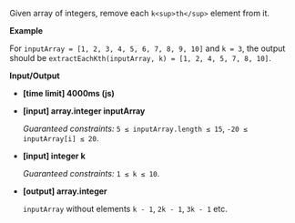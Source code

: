 ﻿Given array of integers, remove each `k<sup>th</sup>` element from it.

**Example**

For `inputArray = [1, 2, 3, 4, 5, 6, 7, 8, 9, 10]` and `k = 3`, the output should be
`extractEachKth(inputArray, k) = [1, 2, 4, 5, 7, 8, 10]`.

**Input/Output**

*   **[time limit] 4000ms (js)**

*   **[input] array.integer inputArray**

    _Guaranteed constraints:_
    `5 ≤ inputArray.length ≤ 15`,
    `-20 ≤ inputArray[i] ≤ 20`.

*   **[input] integer k**

    _Guaranteed constraints:_
    `1 ≤ k ≤ 10`.

*   **[output] array.integer**

    `inputArray` without elements `k - 1`, `2k - 1`, `3k - 1` etc.
